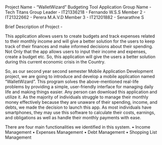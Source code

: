 Project Name - “WalletWizard” Budgeting Tool Application
Group Name - Tech Titans
Group Leader - IT21336218 - Fernando W.S.S
Member 2 - IT21322662 - Perera M.A.V.D
Member 3 - IT21201882 - Senarathne S

Brief Description of Project -

This application allows users to create budgets and track expenses related to their monthly income 
and will give a better solution for the users to keep track of their finances and make informed 
decisions about their spending. Not Only that the app allows users to input their income and 
expenses, create a budget etc. So, this application will give the users a better solution during this 
current economic crisis in the Country.

So, as our second year second semester Mobile Application Development project, we are going to 
introduce and develop a mobile application named “WalletWizard”. This program solves the 
above-mentioned real-life problems by providing a simple, user-friendly interface for managing 
daily life and making things easier. Any person can download this application and utilize it.
As the majority of individuals struggle to manage their monthly money effectively because they 
are unaware of their spending, income, and debts, we made the decision to launch this app. As 
most individuals have smartphones, they may use this software to calculate their costs, earnings, 
and obligations as well as handle their monthly payments with ease.

There are four main functionalities we identified in this system.
• Income Management
• Expenses Management
• Debt Management
• Shopping List Management
